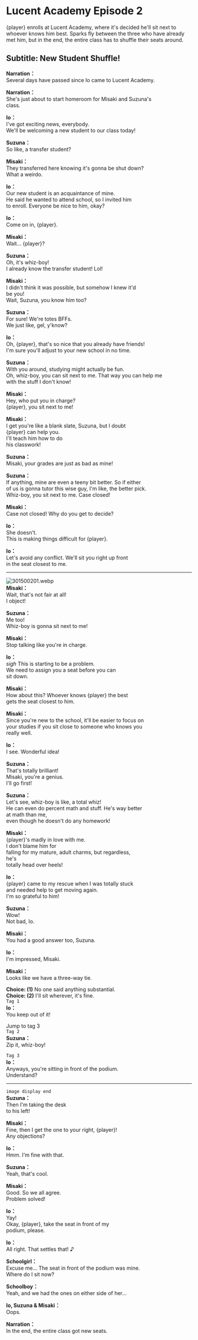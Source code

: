 # Lucent Academy Episode 2
{player} enrolls at Lucent Academy, where it's decided he'll sit next to whoever knows him best. Sparks fly between the three who have already met him, but in the end, the entire class has to shuffle their seats around.
  
## Subtitle: New Student Shuffle!
  
**Narration：**  
Several days have passed since Io came to Lucent Academy.  
  
**Narration：**  
She's just about to start homeroom for Misaki and Suzuna's  
class.  
  
**Io：**  
I've got exciting news, everybody.  
We'll be welcoming a new student to our class today!  
  
**Suzuna：**  
So like, a transfer student?  
  
**Misaki：**  
They transferred here knowing it's gonna be shut down?  
What a weirdo.  
  
**Io：**  
Our new student is an acquaintance of mine.  
He said he wanted to attend school, so I invited him  
to enroll. Everyone be nice to him, okay?  
  
**Io：**  
Come on in, {player}.  
  
**Misaki：**  
Wait... {player}?  
  
**Suzuna：**  
Oh, it's whiz-boy!  
I already know the transfer student! Lol!  
  
**Misaki：**  
I didn't think it was possible, but somehow I knew it'd  
be you!  
Wait, Suzuna, you know him too?  
  
**Suzuna：**  
For sure! We're totes BFFs.  
We just like, gel, y'know?  
  
**Io：**  
Oh, {player}, that's so nice that you already have friends!  
I'm sure you'll adjust to your new school in no time.  
  
**Suzuna：**  
With you around, studying might actually be fun.  
Oh, whiz-boy, you can sit next to me. That way you can help me  
with the stuff I don't know!  
  
**Misaki：**  
Hey, who put you in charge?  
{player}, you sit next to me!  
  
**Misaki：**  
I get you're like a blank slate, Suzuna, but I doubt  
{player} can help you.  
I'll teach him how to do  
his classwork!  
  
**Suzuna：**  
Misaki, your grades are just as bad as mine!  
  
**Suzuna：**  
If anything, mine are even a teeny bit better. So if either  
of us is gonna tutor this wise guy, I'm like, the better pick.  
Whiz-boy, you sit next to me. Case closed!  
  
**Misaki：**  
Case not closed! Why do you get to decide?  
  
**Io：**  
She doesn't.  
This is making things difficult for {player}.  
  
**Io：**  
Let's avoid any conflict. We'll sit you right up front  
in the seat closest to me.  
  

---  
  
![301500201.webp](https://redive.estertion.win/card/story/301500201.webp)  
**Misaki：**  
Wait, that's not fair at all!  
I object!  
  
**Suzuna：**  
Me too!  
Whiz-boy is gonna sit next to me!  
  
**Misaki：**  
Stop talking like you're in charge.  
  
**Io：**  
*sigh* This is starting to be a problem.  
We need to assign you a seat before you can  
sit down.  
  
**Misaki：**  
How about this? Whoever knows {player} the best  
gets the seat closest to him.  
  
**Misaki：**  
Since you're new to the school, it'll be easier to focus on  
your studies if you sit close to someone who knows you  
really well.  
  
**Io：**  
I see. Wonderful idea!  
  
**Suzuna：**  
That's totally brilliant!  
Misaki, you're a genius.  
I'll go first!  
  
**Suzuna：**  
Let's see, whiz-boy is like, a total whiz!  
He can even do percent math and stuff. He's way better  
at math than me,  
even though he doesn't do any homework!  
  
**Misaki：**  
{player}'s madly in love with me.  
 I don't blame him for  
falling for my mature, adult charms, but regardless,  
 he's  
totally head over heels!  
  
**Io：**  
{player} came to my rescue when I was totally stuck  
and needed help to get moving again.  
I'm so grateful to him!  
  
**Suzuna：**  
Wow!  
Not bad, Io.  
  
**Misaki：**  
You had a good answer too, Suzuna.  
  
**Io：**  
I'm impressed, Misaki.  
  
**Misaki：**  
Looks like we have a three-way tie.  
  
**Choice: (1)**  No one said anything substantial.  
**Choice: (2)**  I'll sit wherever, it's fine.  
`Tag 1`  
**Io：**  
You keep out of it!  
  
Jump to tag 3  
`Tag 2`  
**Suzuna：**  
Zip it, whiz-boy!  
  
`Tag 3`  
**Io：**  
Anyways, you're sitting in front of the podium.  
Understand?  
  

---  
  
`image display end`  
**Suzuna：**  
Then I'm taking the desk  
to his left!  
  
**Misaki：**  
Fine, then I get the one to your right, {player}!  
Any objections?  
  
**Io：**  
Hmm. I'm fine with that.  
  
**Suzuna：**  
Yeah, that's cool.  
  
**Misaki：**  
Good. So we all agree.  
Problem solved!  
  
**Io：**  
Yay!  
Okay, {player}, take the seat in front of my  
podium, please.  
  
**Io：**  
All right. That settles that! ♪  
  
**Schoolgirl：**  
Excuse me... The seat in front of the podium was mine.  
Where do I sit now?  
  
**Schoolboy：**  
Yeah, and we had the ones on either side of her...  
  
**Io, Suzuna & Misaki：**  
Oops.  
  
**Narration：**  
In the end, the entire class got new seats.  

